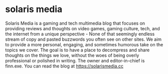 # solaris media
Solaris Media is a gaming and tech multimedia blog that focuses on providing reviews and thoughts on video games, gaming culture, tech, and the internet from a unique perspective - None of that seemingly endless stream of copy and pasted buzzwords you often see on other sites. We aim to provide a more personal, engaging, and sometimes humorous take on the topics we cover. The goal is to have a place to decompress and share thoughts on the things we love, without the woes of being overly professional or polished in writing. The owner and editor-in-chief is finn.exe. You can read the blog at https://solarismedia.cc